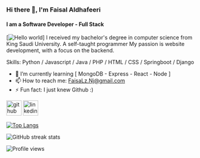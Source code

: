 ### Hi there 👋, I'm Faisal Aldhafeeri
#### I am a Software Developer - Full Stack 

[<img src="https://raw.githubusercontent.com/sagar-viradiya/sagar-viradiya/master/resources/banner.png" alt="Hello world" style="max-width: 100%;">]
I received my bachelor's degree in computer science from King Saudi University. A self-taught programmer My passion is website development, with a focus on the backend.

Skills: Python / Javascript / Java / PHP / HTML / CSS / Springboot / Django  

- 🌱 I’m currently learning [ MongoDB - Express - React - Node ] 
- 📫 How to reach me: FaisaLz.Nj@gmail.com 
- ⚡ Fun fact: I just knew Github :) 


[<img src='https://cdn.jsdelivr.net/npm/simple-icons@3.0.1/icons/github.svg' alt='github' height='40'>](https://github.com/n8tu)  [<img src='https://cdn.jsdelivr.net/npm/simple-icons@3.0.1/icons/linkedin.svg' alt='linkedin' height='40'>](https://www.linkedin.com/in/faisal-aldhafeeri-939236194/)  

[![Top Langs](https://github-readme-stats.vercel.app/api/top-langs/?username=n8tu)](https://github.com/anuraghazra/github-readme-stats)

![GitHub streak stats](https://github-readme-streak-stats.herokuapp.com/?user=n8tu)  

![Profile views](https://gpvc.arturio.dev/n8tu)  
